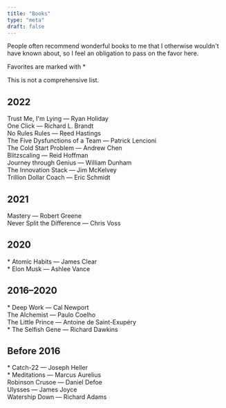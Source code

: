 ```yaml
---
title: "Books"
type: "meta"
draft: false
---
```


People often recommend wonderful books to me that I otherwise wouldn't have
known about, so I feel an obligation to pass on the favor here.

Favorites are marked with *

This is not a comprehensive list.

## 2022

Trust Me, I'm Lying — Ryan Holiday \
One Click — Richard L. Brandt \
No Rules Rules — Reed Hastings \
The Five Dysfunctions of a Team — Patrick Lencioni \
The Cold Start Problem — Andrew Chen \
Blitzscaling — Reid Hoffman \
Journey through Genius — William Dunham \
The Innovation Stack — Jim McKelvey \
Trillion Dollar Coach — Eric Schmidt

## 2021

Mastery — Robert Greene \
Never Split the Difference — Chris Voss

## 2020

\* Atomic Habits — James Clear \
\* Elon Musk — Ashlee Vance

## 2016–2020

\* Deep Work — Cal Newport \
The Alchemist — Paulo Coelho \
The Little Prince — Antoine de Saint-Exupéry \
\* The Selfish Gene — Richard Dawkins

## Before 2016

\* Catch-22 — Joseph Heller \
\* Meditations — Marcus Aurelius \
Robinson Crusoe — Daniel Defoe \
Ulysses — James Joyce \
Watership Down  — Richard Adams
